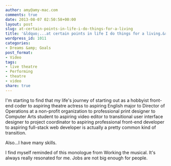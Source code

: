 ```yaml
---
author: amy@amy-mac.com
comments: true
date: 2013-08-07 02:50:58+00:00
layout: post
slug: at-certain-points-in-life-i-do-things-for-a-living
title: '&ldquo;...at certain points in life I do things for a living.&rdquo;'
wordpress_id: 1011
categories:
- Dreams &amp; Goals
post_format:
- Video
tags:
- live theatre
- Performing
- theatre
- video
share: true
---
```


I'm starting to find that my life's journey of starting out as a hobbyist front-end coder to aspiring theatre actress to aspiring English major to Director of Operations at a non-profit organization to professional print designer to Computer Arts student to aspiring video editor to transitional user interface designer to project coordinator to aspiring professional front-end developer to aspiring full-stack web developer is actually a pretty common kind of transition.

Also...I have many skills.

I find myself reminded of this monologue from Working the musical. It's always really resonated for me. Jobs are not big enough for people.


